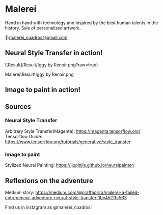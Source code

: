 # Malerei
Hand in hand with technology and inspired by the best human talents in the history. Sale of personalized artwork. 

📩:malerei_cuadros@gmail.com

## Neural Style Transfer in action! 

![Result](Result/Iggy by Renoir.png?raw=true)




Malerei\Result\Iggy by Renoir.png
## Image to paint in action! 



## Sources
### Neural Style Transfer

Arbitrary Style Transfer(Magenta): https://magenta.tensorflow.org/
Tensorflow Guide: https://www.tensorflow.org/tutorials/generative/style_transfer

### Image to paint
Stylized Neural Painting: https://jiupinjia.github.io/neuralpainter/

## Reflexions on the adventure
Medium story: https://medium.com/@nraffapirra/malerei-a-failed-entrepeneur-adventure-neural-style-transfer-1be45f13c563

Find us in instagram as @malerei_cuadros! 
